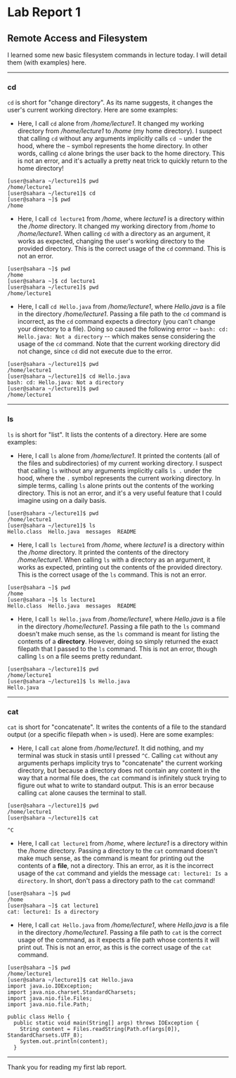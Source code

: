 # Lab Report 1

## Remote Access and Filesystem

I learned some new basic filesystem commands in lecture today. I will detail them (with examples) here.

---

### cd

`cd` is short for "change directory". As its name suggests, it changes the user's current working directory. Here are some examples:

- Here, I call `cd` alone from */home/lecture1*. It changed my working directory from */home/lecture1* to */home* (my home directory). I suspect that calling `cd` without any arguments implicitly calls `cd ~` under the hood, where the `~` symbol represents the home directory. In other words, calling `cd` alone brings the user back to the home directory. This is not an error, and it's actually a pretty neat trick to quickly return to the home directory!

```
[user@sahara ~/lecture1]$ pwd
/home/lecture1
[user@sahara ~/lecture1]$ cd
[user@sahara ~]$ pwd
/home
```

- Here, I call `cd lecture1` from */home*, where *lecture1* is a directory within the */home* directory. It changed my working directory from */home* to */home/lecture1*. When calling `cd` with a directory as an argument, it works as expected, changing the user's working directory to the provided directory. This is the correct usage of the `cd` command. This is not an error.

```
[user@sahara ~]$ pwd
/home
[user@sahara ~]$ cd lecture1
[user@sahara ~/lecture1]$ pwd
/home/lecture1
```

- Here, I call `cd Hello.java` from */home/lecture1*, where *Hello.java* is a file in the directory */home/lecture1*. Passing a file path to the `cd` command is incorrect, as the `cd` command expects a directory (you can't change your directory to a file). Doing so caused the following error -- `bash: cd: Hello.java: Not a directory` -- which makes sense considering the usage of the `cd` command. Note that the current working directory did not change, since `cd` did not execute due to the error.

```
[user@sahara ~/lecture1]$ pwd
/home/lecture1
[user@sahara ~/lecture1]$ cd Hello.java
bash: cd: Hello.java: Not a directory
[user@sahara ~/lecture1]$ pwd
/home/lecture1
```

---

### ls

`ls` is short for "list". It lists the contents of a directory. Here are some examples:

- Here, I call `ls` alone from */home/lecture1*. It printed the contents (all of the files and subdirectories) of my current working directory. I suspect that calling `ls` without any arguments implicitly calls `ls .` under the hood, where the `.` symbol represents the current working directory. In simple terms, calling `ls` alone prints out the contents of the working directory. This is not an error, and it's a very useful feature that I could imagine using on a daily basis.

```
[user@sahara ~/lecture1]$ pwd
/home/lecture1
[user@sahara ~/lecture1]$ ls
Hello.class  Hello.java  messages  README
```

- Here, I call `ls lecture1` from */home*, where *lecture1* is a directory within the */home* directory. It printed the contents of the directory */home/lecture1*. When calling `ls` with a directory as an argument, it works as expected, printing out the contents of the provided directory. This is the correct usage of the `ls` command. This is not an error.

```
[user@sahara ~]$ pwd
/home
[user@sahara ~]$ ls lecture1
Hello.class  Hello.java  messages  README
```

- Here, I call `ls Hello.java` from */home/lecture1*, where *Hello.java* is a file in the directory */home/lecture1*. Passing a file path to the `ls` command doesn't make much sense, as the `ls` command is meant for listing the contents of a **directory**. However, doing so simply returned the exact filepath that I passed to the `ls` command. This is not an error, though calling `ls` on a file seems pretty redundant.

```
[user@sahara ~/lecture1]$ pwd
/home/lecture1
[user@sahara ~/lecture1]$ ls Hello.java
Hello.java
```

---

### cat

`cat` is short for "concatenate". It writes the contents of a file to the standard output (or a specific filepath when `>` is used). Here are some examples:

- Here, I call `cat` alone from */home/lecture1*. It did nothing, and my terminal was stuck in stasis until I pressed `^C`. Calling `cat` without any arguments perhaps implicity trys to "concatenate" the current working directory, but because a directory does not contain any content in the way that a normal file does, the `cat` command is infinitely stuck trying to figure out what to write to standard output. This is an error because calling `cat` alone causes the terminal to stall.

```
[user@sahara ~/lecture1]$ pwd
/home/lecture1
[user@sahara ~/lecture1]$ cat

^C
```

- Here, I call `cat lecture1` from */home*, where *lecture1* is a directory within the */home* directory. Passing a directory to the `cat` command doesn't make much sense, as the command is meant for printing out the contents of a **file**, not a directory. This an error, as it is the incorrect usage of the `cat` command and yields the message `cat: lecture1: Is a directory`. In short, don't pass a directory path to the `cat` command!

```
[user@sahara ~]$ pwd
/home
[user@sahara ~]$ cat lecture1
cat: lecture1: Is a directory
```

- Here, I call `cat Hello.java` from */home/lecture1*, where *Hello.java* is a file in the directory */home/lecture1*. Passing a file path to `cat` is the correct usage of the command, as it expects a file path whose contents it will print out. This is not an error, as this is the correct usage of the `cat` command.

```
[user@sahara ~]$ pwd
/home/lecture1
[user@sahara ~/lecture1]$ cat Hello.java
import java.io.IOException;
import java.nio.charset.StandardCharsets;
import java.nio.file.Files;
import java.nio.file.Path;

public class Hello {
  public static void main(String[] args) throws IOException {
    String content = Files.readString(Path.of(args[0]), StandardCharsets.UTF_8);    
    System.out.println(content);
  }
```

---

Thank you for reading my first lab report.

